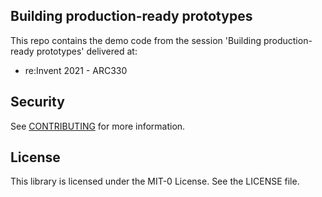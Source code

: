 ## Building production-ready prototypes

This repo contains the demo code from the session 'Building production-ready prototypes' delivered at:

* re:Invent 2021 - ARC330



## Security

See [CONTRIBUTING](CONTRIBUTING.md#security-issue-notifications) for more information.

## License

This library is licensed under the MIT-0 License. See the LICENSE file.

